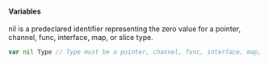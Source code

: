 #### Variables

nil is a predeclared identifier representing the zero value for a
pointer, channel, func, interface, map, or slice type.

```go
var nil Type // Type must be a pointer, channel, func, interface, map, or slice type
```

